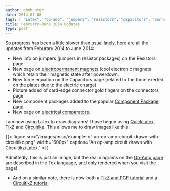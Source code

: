 ```yaml
---
author: gbmhunter
date: 2014-07-08
tags: [ "Latex", "op-amp", "jumpers", "resistors", "capacitors", "connectors", "component packages", "circuitikz", "tikz" ] 
title: February-June 2014 Updates
type: post
---
```


So progress has been a little slower than usual lately, here are all the updates from Feburary 2014 to June 2014:

* New info on jumpers (jumpers in resistor packages) on the Resistors page
* New page on [electropermanent magnets](/electronics/components/electropermanent-magnets-epms) (cool electronic magnets which retain their magnetic state after powerdown.
* New force equation on the Capacitors page (related to the force exerted on the plates due to the electric charge)
* Picture added of card-edge connector gold fingers on the connectors page
* New component packages added to the popular [Component Package page](/pcb-design/component-packages/).
* New page on [electrical comparators](/electronics/components/comparators).
		
I am now using Latex to draw diagrams! I have begun using [QuickLatex](http://quicklatex.com/), [TikZ](http://www.texample.net/tikz/) and [Circuitikz](http://www.ctan.org/pkg/circuitikz). This allows me to draw images like this:

{{< figure src="/images/misc/example-of-an-op-amp-circuit-drawn-with-circuitikz.png" width="600px" caption="An op-amp circuit drawn with Circuitikz/Latex." >}}

Admittedly, this is just an image, but the real diagrams on the [Op-Amp page](/electronics/components/op-amps) are described in the Tex language, and only rendered when you visit the page!

* And on a similar note, there is now both a [TikZ and PGF tutorial](/programming/languages/tex/tikz-and-pgf-tutorial) and a [CircuitikZ tutorial](/programming/languages/tex/drawing-schematics-with-tikz-and-circuitikz)